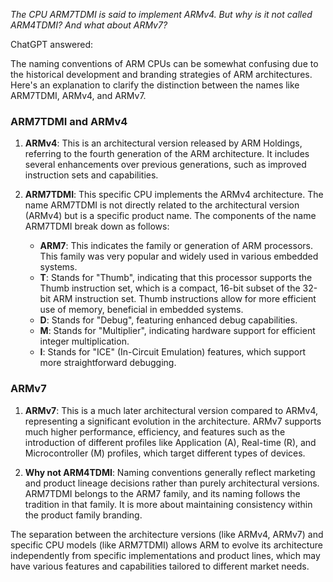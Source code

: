 *The CPU ARM7TDMI is said to implement ARMv4. But why is it not called ARM4TDMI? And what about ARMv7?*

ChatGPT answered:

The naming conventions of ARM CPUs can be somewhat confusing due to the historical development and branding strategies of ARM architectures. Here's an explanation to clarify the distinction between the names like ARM7TDMI, ARMv4, and ARMv7.

### ARM7TDMI and ARMv4

1. **ARMv4**: This is an architectural version released by ARM Holdings, referring to the fourth generation of the ARM architecture. It includes several enhancements over previous generations, such as improved instruction sets and capabilities.
    
2. **ARM7TDMI**: This specific CPU implements the ARMv4 architecture. The name ARM7TDMI is not directly related to the architectural version (ARMv4) but is a specific product name. The components of the name ARM7TDMI break down as follows:
    
    - **ARM7**: This indicates the family or generation of ARM processors. This family was very popular and widely used in various embedded systems.
    - **T**: Stands for "Thumb", indicating that this processor supports the Thumb instruction set, which is a compact, 16-bit subset of the 32-bit ARM instruction set. Thumb instructions allow for more efficient use of memory, beneficial in embedded systems.
    - **D**: Stands for "Debug", featuring enhanced debug capabilities.
    - **M**: Stands for "Multiplier", indicating hardware support for efficient integer multiplication.
    - **I**: Stands for "ICE" (In-Circuit Emulation) features, which support more straightforward debugging.

### ARMv7

1. **ARMv7**: This is a much later architectural version compared to ARMv4, representing a significant evolution in the architecture. ARMv7 supports much higher performance, efficiency, and features such as the introduction of different profiles like Application (A), Real-time (R), and Microcontroller (M) profiles, which target different types of devices.
    
2. **Why not ARM4TDMI**: Naming conventions generally reflect marketing and product lineage decisions rather than purely architectural versions. ARM7TDMI belongs to the ARM7 family, and its naming follows the tradition in that family. It is more about maintaining consistency within the product family branding.
    

The separation between the architecture versions (like ARMv4, ARMv7) and specific CPU models (like ARM7TDMI) allows ARM to evolve its architecture independently from specific implementations and product lines, which may have various features and capabilities tailored to different market needs.